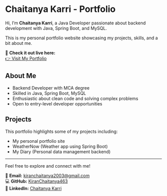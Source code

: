 # Chaitanya Karri - Portfolio

Hi, I’m **Chaitanya Karri**, a Java Developer passionate about backend development with Java, Spring Boot, and MySQL.  

This is my personal portfolio website showcasing my projects, skills, and a bit about me.

🔗 **Check it out live here:**  
[👉 Visit My Portfolio](https://kiranchaitanya463.github.io/ckPortfolio/)

## About Me

- Backend Developer with MCA degree
- Skilled in Java, Spring Boot, MySQL
- Enthusiastic about clean code and solving complex problems
- Open to entry-level developer opportunities

## Projects

This portfolio highlights some of my projects including:
- My personal portfolio site
- WeatherNow (Weather app using Spring Boot)
- My Diary (Personal data management backend)

---

Feel free to explore and connect with me!

📧 **Email:** kiranchaitanya2003@gmail.com  
💻 **GitHub:** [KiranChaitanya463](https://github.com/KiranChaitanya463)  
🔗 **LinkedIn:** [Chaitanya Karri](https://www.linkedin.com/in/chaitanya-karri)  
